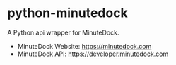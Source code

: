 # python-minutedock
 A Python api wrapper for MinuteDock.

 - MinuteDock Website: https://minutedock.com
 - MinuteDock API: https://developer.minutedock.com

